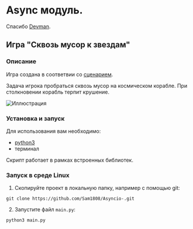 # Async модуль.

Спасибо [Devman](https://dvmn.org).

## Игра "Сквозь мусор к звездам"


### Описание

Игра создана в соответвии со [сценарием](https://gist.github.com/dvmn-tasks/bb110bbe0e0ac3ceff204e6119da80e2).

Задача игрока пробраться сквозь мусор на космическом корабле. 
При столкновении корабль терпит крушение.

![Иллюстрация](https://dvmn.org/media/lessons/ezgif-6-9ef2761efd97.gif)


### Установка и запуск

Для использования вам необходимо:
- [python3](www.python.org)
- терминал

Скрипт работает в рамках встроенных библиотек.


### Запуск в среде Linux

1. Скопируйте проект в локальную папку, например с помощью git:

`git clone https://github.com/Sam1808/Asyncio-.git`

2. Запустите файл `main.py`:

`python3 main.py`

 

